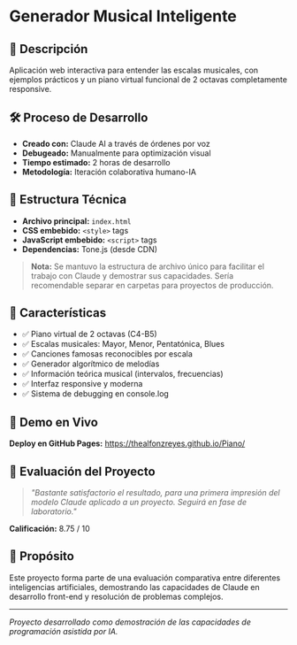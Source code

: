 # Generador Musical Inteligente

## 🎵 Descripción
Aplicación web interactiva para entender las escalas musicales, con ejemplos prácticos y un piano virtual funcional de 2 octavas completamente responsive.

## 🛠️ Proceso de Desarrollo
- **Creado con:** Claude AI a través de órdenes por voz
- **Debugeado:** Manualmente para optimización visual
- **Tiempo estimado:** 2 horas de desarrollo
- **Metodología:** Iteración colaborativa humano-IA

## 📁 Estructura Técnica
- **Archivo principal:** `index.html`
- **CSS embebido:** `<style>` tags
- **JavaScript embebido:** `<script>` tags
- **Dependencias:** Tone.js (desde CDN)

> **Nota:** Se mantuvo la estructura de archivo único para facilitar el trabajo con Claude y demostrar sus capacidades. Sería recomendable separar en carpetas para proyectos de producción.

## 🔧 Características
- ✅ Piano virtual de 2 octavas (C4-B5)
- ✅ Escalas musicales: Mayor, Menor, Pentatónica, Blues
- ✅ Canciones famosas reconocibles por escala
- ✅ Generador algorítmico de melodías
- ✅ Información teórica musical (intervalos, frecuencias)
- ✅ Interfaz responsive y moderna
- ✅ Sistema de debugging en console.log

## 🚀 Demo en Vivo
**Deploy en GitHub Pages:** https://thealfonzreyes.github.io/Piano/

## 🧪 Evaluación del Proyecto
> *"Bastante satisfactorio el resultado, para una primera impresión del modelo Claude aplicado a un proyecto. Seguirá en fase de laboratorio."*

**Calificación:** 8.75 / 10

## 🎯 Propósito
Este proyecto forma parte de una evaluación comparativa entre diferentes inteligencias artificiales, demostrando las capacidades de Claude en desarrollo front-end y resolución de problemas complejos.

---

*Proyecto desarrollado como demostración de las capacidades de programación asistida por IA.*
